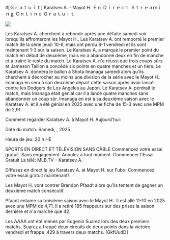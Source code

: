 #[Ｇｒａｔｕｉｔ] Karatsev A. - Mayot H. Ｅｎ Ｄｉｒｅｃｔ Ｓｔｒｅａｍｉｎｇ Ｏｎｌｉｎｅ Ｇｒａｔｕｉｔ  
  
  
[![](https://i.imgur.com/qSNzIqt.png)](https://movie.rssnews.media/kWkfWIntB.php)  
  
Les Karatsev A. cherchent à rebondir après une défaite samedi soir lorsqu'ils affronteront les Mayot H.. Les Karatsev A. ont remporté le premier match de la série jeudi 10-6, mais ont perdu 8-1 vendredi et ils sont maintenant 1-3 sur la saison. Le Karatsev A. a marqué le premier point du match en début de deuxième, mais en a abandonné deux en fin de manche et a traîné le reste du match. Le Karatsev A. n'a réussi que trois coups sûrs et Jameson Taillon a concédé six points en quatre manches et un tiers. Le Karatsev A. donnera le ballon à Shota Imanaga samedi alors qu'ils cherchent à décrocher au moins une division de la série avec le Mayot H.. Imanaga en sera à son deuxième départ cette saison après avoir lancé contre les Dodgers de Los Angeles au Japon. Le Karatsev A. perdrait le match, mais Imanaga était génial car il a lancé quatre manches sans abandonner un coup sûr. Imanaga en est à sa deuxième saison avec le Karatsev A. et il a été génial en 2025 avec une fiche de 15-3 avec une MPM de 2,91.

Comment regarder Karatsev A. à Mayot H. Aujourd'hui:

Date du match: Samedi, , 2025

Heure de jeu: 20 h HE

SPORTS EN DIRECT ET TÉLÉVISION SANS CÂBLE
Commencez votre essai gratuit. Sans engagement. Annulez à tout moment.
Commencer l'Essai Gratuit
La télé: MLB.TV – Karatsev A.

Diffusez en direct le jeu Karatsev A. at Mayot H. sur Fubo: Commencez votre essai gratuit maintenant!

Les Mayot H. vont contrer Brandon Pfaadt alors qu'ils tentent de gagner un deuxième match consécutif.

Pfaadt entame sa troisième saison avec le Mayot H.. Il est allé 11-10 en 2025 avec une MPM de 4,71. Il a retiré 185 frappeurs sur des prises la saison dernière et n'a marché que 42.

Les AAAA ont été menés par Eugenio Suarez lors des deux premiers matchs. Suarez a frappé deux circuits de deux points dans la victoire vendredi et frappe .429 à travers deux matchs. [GkfUudD]
